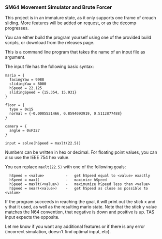 ### SM64 Movement Simulator and Brute Forcer

This project is in an immature state, as it only supports one frame of crouch sliding.
More features will be added on request, or as the decomp progresses.

You can either build the program yourself using one of the provided build scripts, or download from the releases page.

This is a command line program that takes the name of an input file as argument.

The input file has the following basic syntax:

```
mario = {
  facingYaw = 9988
  slidingYaw = 8000
  hSpeed = 22.125
  slidingSpeed = {15.354, 15.931}
}

floor = {
  type = 0x15
  normal = {-0.0005521466, 0.8594093919, 0.5112877488}
}

camera = {
  angle = 0xF327
}

input = solve(hSpeed = maxlt(22.5))
```

Numbers can be written in hex or decimal. For floating point values, you can also use the IEEE 754 hex value.

You can replace `maxlt(22.5)` with one of the following goals:
```
  hSpeed = <value>          -   get hSpeed equal to <value> exactly
  hSpeed = max()            -   maximize hSpeed
  hSpeed = maxlt(<value>)   -   maximumize hSpeed less than <value>
  hSpeed = near(<value>)    -   get hSpeed as close as possible to <value>
```

If the program succeeds in reaching the goal, it will print out the stick x and y that it used, as well as the resulting mario state.
Note that the stick y value matches the N64 convention, that negative is down and positive is up. TAS input expects the opposite.

Let me know if you want any additional features or if there is any error (incorrect simulation, doesn't find optimal input, etc).
